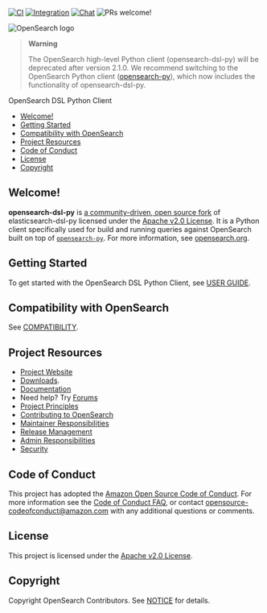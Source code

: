[![CI](https://github.com/opensearch-project/opensearch-dsl-py/actions/workflows/ci.yml/badge.svg)](https://github.com/opensearch-project/opensearch-dsl-py/actions/workflows/ci.yml)
[![Integration](https://github.com/opensearch-project/opensearch-dsl-py/actions/workflows/integration.yml/badge.svg)](https://github.com/opensearch-project/opensearch-dsl-py/actions/workflows/integration.yml)
[![Chat](https://img.shields.io/badge/chat-on%20forums-blue)](https://forum.opensearch.org/c/clients)
![PRs welcome!](https://img.shields.io/badge/PRs-welcome!-success)

![OpenSearch logo](https://github.com/opensearch-project/opensearch-dsl-py/raw/main/OpenSearch.svg)

> **Warning**
> 
>The OpenSearch high-level Python client (opensearch-dsl-py) will be deprecated after version 2.1.0. We recommend switching to the OpenSearch Python client ([opensearch-py](https://github.com/opensearch-project/opensearch-py)), which now includes the functionality of opensearch-dsl-py.

OpenSearch DSL Python Client

- [Welcome!](https://github.com/opensearch-project/opensearch-dsl-py#welcome)
- [Getting Started](https://github.com/opensearch-project/opensearch-dsl-py#getting-started)
- [Compatibility with OpenSearch](https://github.com/opensearch-project/opensearch-dsl-py#compatibility-with-opensearch)
- [Project Resources](https://github.com/opensearch-project/opensearch-dsl-py#project-resources)
- [Code of Conduct](https://github.com/opensearch-project/opensearch-dsl-py#code-of-conduct)
- [License](https://github.com/opensearch-project/opensearch-dsl-py#license)
- [Copyright](https://github.com/opensearch-project/opensearch-dsl-py#copyright)

## Welcome!

**opensearch-dsl-py** is [a community-driven, open source fork](https://aws.amazon.com/blogs/opensource/introducing-opensearch/) of elasticsearch-dsl-py licensed under the [Apache v2.0 License](LICENSE.txt). It is a Python client specifically used for build and running queries against OpenSearch built on top of [`opensearch-py`](https://github.com/opensearch-project/opensearch-py). For more information, see [opensearch.org](https://opensearch.org/).

## Getting Started

To get started with the OpenSearch DSL Python Client, see [USER GUIDE](USER_GUIDE.md).

## Compatibility with OpenSearch

See [COMPATIBILITY](COMPATIBILITY.md).

## Project Resources

* [Project Website](https://opensearch.org/)
* [Downloads](https://opensearch.org/downloads.html).
* [Documentation](https://opensearch.org/docs/)
* Need help? Try [Forums](https://forum.opensearch.org/)
* [Project Principles](https://opensearch.org/#principles)
* [Contributing to OpenSearch](CONTRIBUTING.md)
* [Maintainer Responsibilities](MAINTAINERS.md)
* [Release Management](RELEASING.md)
* [Admin Responsibilities](ADMINS.md)
* [Security](SECURITY.md)

## Code of Conduct

This project has adopted the [Amazon Open Source Code of Conduct](CODE_OF_CONDUCT.md). For more information see the [Code of Conduct FAQ](https://aws.github.io/code-of-conduct-faq), or contact [opensource-codeofconduct@amazon.com](mailto:opensource-codeofconduct@amazon.com) with any additional questions or comments.

## License

This project is licensed under the [Apache v2.0 License](LICENSE.txt).

## Copyright

Copyright OpenSearch Contributors. See [NOTICE](NOTICE.txt) for details.
